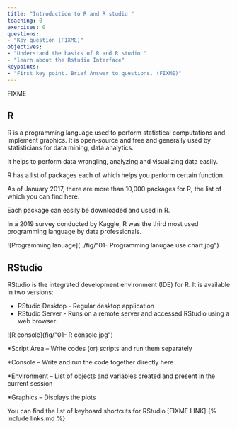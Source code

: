 ```yaml
---
title: "Introduction to R and R studio "
teaching: 0
exercises: 0
questions:
- "Key question (FIXME)"
objectives:
- "Understand the basics of R and R studio "
- "learn about the Rstudio Interface"
keypoints:
- "First key point. Brief Answer to questions. (FIXME)"
---
```

FIXME

## **R**
R is a programming language used to perform statistical computations and implement graphics. 
It is open-source and free and generally used by statisticians for data mining, data analytics. 

It helps to perform data wrangling, analyzing and visualizing data easily.

R has a list of packages each of which helps you perform certain function. 

As of January 2017, there are more than 10,000 packages for R, the list of which you can find here.

Each package can easily be downloaded and used in R.

In a 2019 survey conducted by Kaggle, R was the third most used programming language by data professionals.

![Programming lanuage](../fig/"01- Programming lanugae use chart.jpg")
 

## **RStudio**

RStudio is the integrated development environment (IDE) for R. It is available in two versions:
* RStudio Desktop - Regular desktop application
* RStudio Server - Runs on a remote server and accessed RStudio using a web browser


![R console](fig/"01- R console.jpg")



*Script Area – Write codes (or) scripts and run them separately

*Console – Write and run the code together directly here

*Environment – List of objects and variables created and present in the current session

*Graphics – Displays the plots



You can find the list of keyboard shortcuts for RStudio [FIXME LINK]
{% include links.md %}
